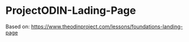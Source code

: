 # ProjectODIN-Lading-Page

Based on: https://www.theodinproject.com/lessons/foundations-landing-page
